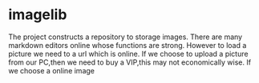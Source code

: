 # imagelib

The project constructs a repository to storage images.
There are many markdown editors online whose functions are strong. However to load a picture we need to a url which is online.
If we choose to upload a picture from our PC,then we need to buy a VIP,this may not economically wise.
If we choose a online image 
